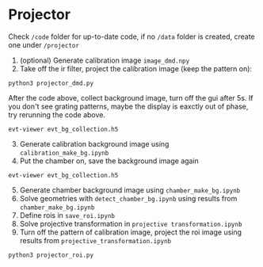 # Projector

Check `/code` folder for up-to-date code, if no `/data` folder is created, create one under `/projector`

1. (optional) Generate calibration image `image_dmd.npy`
2. Take off the ir filter, project the calibration image (keep the pattern on): 
```
python3 projector_dmd.py
```
After the code above, collect background image, turn off the gui after 5s. If you don't see grating patterns, maybe the display is eaxctly out of phase, try rerunning the code above.
```
evt-viewer evt_bg_collection.h5
```
3. Generate calibration background image using `calibration_make_bg.ipynb`
4. Put the chamber on, save the background image again
```
evt-viewer evt_bg_collection.h5
```
5. Generate chamber background image using `chamber_make_bg.ipynb`
6. Solve geometries with `detect_chamber_bg.ipynb` using results from `chamber_make_bg.ipynb`
7. Define rois in `save_roi.ipynb`
8. Solve projective transformation in `projective transformation.ipynb`
9. Turn off the pattern of calibration image, project the roi image using results from `projective_transformation.ipynb`
```
python3 projector_roi.py
```